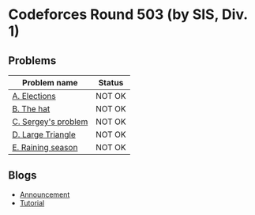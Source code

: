 # Codeforces Round 503 (by SIS, Div. 1)

## Problems

|Problem name|Status|
|------------|---------|
| [A. Elections](problems/A._Elections.md)|NOT OK|
| [B. The hat](problems/B._The_hat.md)|NOT OK|
| [C. Sergey's problem](problems/C._Sergey's_problem.md)|NOT OK|
| [D. Large Triangle](problems/D._Large_Triangle.md)|NOT OK|
| [E. Raining season](problems/E._Raining_season.md)|NOT OK|
## Blogs

- [Announcement](blogs/Announcement.md)
- [Tutorial](blogs/Tutorial.md)
